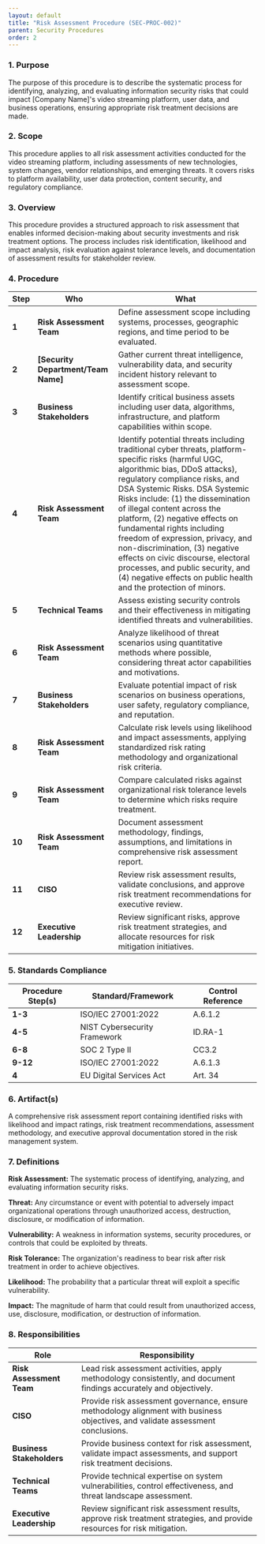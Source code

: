```yaml
---
layout: default
title: "Risk Assessment Procedure (SEC-PROC-002)"
parent: Security Procedures
order: 2
---
```


### 1. Purpose

The purpose of this procedure is to describe the systematic process for identifying, analyzing, and evaluating information security risks that could impact [Company Name]'s video streaming platform, user data, and business operations, ensuring appropriate risk treatment decisions are made.

### 2. Scope

This procedure applies to all risk assessment activities conducted for the video streaming platform, including assessments of new technologies, system changes, vendor relationships, and emerging threats. It covers risks to platform availability, user data protection, content security, and regulatory compliance.

### 3. Overview

This procedure provides a structured approach to risk assessment that enables informed decision-making about security investments and risk treatment options. The process includes risk identification, likelihood and impact analysis, risk evaluation against tolerance levels, and documentation of assessment results for stakeholder review.

### 4. Procedure

| **Step** | **Who** | **What** |
| -------- | -------- | -------- |
| **1** | **Risk Assessment Team** | Define assessment scope including systems, processes, geographic regions, and time period to be evaluated. |
| **2** | **[Security Department/Team Name]** | Gather current threat intelligence, vulnerability data, and security incident history relevant to assessment scope. |
| **3** | **Business Stakeholders** | Identify critical business assets including user data, algorithms, infrastructure, and platform capabilities within scope. |
| **4** | **Risk Assessment Team** | Identify potential threats including traditional cyber threats, platform-specific risks (harmful UGC, algorithmic bias, DDoS attacks), regulatory compliance risks, and DSA Systemic Risks. DSA Systemic Risks include: (1) the dissemination of illegal content across the platform, (2) negative effects on fundamental rights including freedom of expression, privacy, and non-discrimination, (3) negative effects on civic discourse, electoral processes, and public security, and (4) negative effects on public health and the protection of minors. |
| **5** | **Technical Teams** | Assess existing security controls and their effectiveness in mitigating identified threats and vulnerabilities. |
| **6** | **Risk Assessment Team** | Analyze likelihood of threat scenarios using quantitative methods where possible, considering threat actor capabilities and motivations. |
| **7** | **Business Stakeholders** | Evaluate potential impact of risk scenarios on business operations, user safety, regulatory compliance, and reputation. |
| **8** | **Risk Assessment Team** | Calculate risk levels using likelihood and impact assessments, applying standardized risk rating methodology and organizational risk criteria. |
| **9** | **Risk Assessment Team** | Compare calculated risks against organizational risk tolerance levels to determine which risks require treatment. |
| **10** | **Risk Assessment Team** | Document assessment methodology, findings, assumptions, and limitations in comprehensive risk assessment report. |
| **11** | **CISO** | Review risk assessment results, validate conclusions, and approve risk treatment recommendations for executive review. |
| **12** | **Executive Leadership** | Review significant risks, approve risk treatment strategies, and allocate resources for risk mitigation initiatives. |

### 5. Standards Compliance

| **Procedure Step(s)** | **Standard/Framework** | **Control Reference** |
| --------------------- | ---------------------- | --------------------- |
| **1-3** | ISO/IEC 27001:2022 | A.6.1.2 |
| **4-5** | NIST Cybersecurity Framework | ID.RA-1 |
| **6-8** | SOC 2 Type II | CC3.2 |
| **9-12** | ISO/IEC 27001:2022 | A.6.1.3 |
| **4** | EU Digital Services Act | Art. 34 |

### 6. Artifact(s)

A comprehensive risk assessment report containing identified risks with likelihood and impact ratings, risk treatment recommendations, assessment methodology, and executive approval documentation stored in the risk management system.

### 7. Definitions

**Risk Assessment:** The systematic process of identifying, analyzing, and evaluating information security risks.

**Threat:** Any circumstance or event with potential to adversely impact organizational operations through unauthorized access, destruction, disclosure, or modification of information.

**Vulnerability:** A weakness in information systems, security procedures, or controls that could be exploited by threats.

**Risk Tolerance:** The organization's readiness to bear risk after risk treatment in order to achieve objectives.

**Likelihood:** The probability that a particular threat will exploit a specific vulnerability.

**Impact:** The magnitude of harm that could result from unauthorized access, use, disclosure, modification, or destruction of information.

### 8. Responsibilities

| **Role** | **Responsibility** |
| -------- | ------------------ |
| **Risk Assessment Team** | Lead risk assessment activities, apply methodology consistently, and document findings accurately and objectively. |
| **CISO** | Provide risk assessment governance, ensure methodology alignment with business objectives, and validate assessment conclusions. |
| **Business Stakeholders** | Provide business context for risk assessment, validate impact assessments, and support risk treatment decisions. |
| **Technical Teams** | Provide technical expertise on system vulnerabilities, control effectiveness, and threat landscape assessment. |
| **Executive Leadership** | Review significant risk assessment results, approve risk treatment strategies, and provide resources for risk mitigation. |
